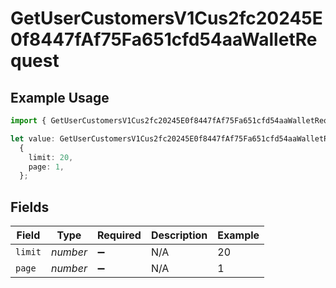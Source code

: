 # GetUserCustomersV1Cus2fc20245E0f8447fAf75Fa651cfd54aaWalletRequest

## Example Usage

```typescript
import { GetUserCustomersV1Cus2fc20245E0f8447fAf75Fa651cfd54aaWalletRequest } from "@dhaba/safepay-ts/models/operations";

let value: GetUserCustomersV1Cus2fc20245E0f8447fAf75Fa651cfd54aaWalletRequest =
  {
    limit: 20,
    page: 1,
  };
```

## Fields

| Field              | Type               | Required           | Description        | Example            |
| ------------------ | ------------------ | ------------------ | ------------------ | ------------------ |
| `limit`            | *number*           | :heavy_minus_sign: | N/A                | 20                 |
| `page`             | *number*           | :heavy_minus_sign: | N/A                | 1                  |